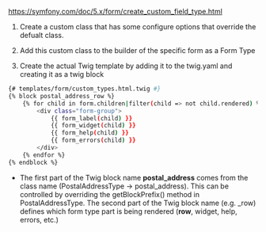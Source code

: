 https://symfony.com/doc/5.x/form/create_custom_field_type.html


1. Create a custom class that has some configure options that override the defualt class.

2. Add this custom class to the builder of the specific form as a Form Type

3. Create the actual Twig template by adding it to the twig.yaml and creating it as a twig block

```sh
{# templates/form/custom_types.html.twig #}
{% block postal_address_row %}
    {% for child in form.children|filter(child => not child.rendered) %}
        <div class="form-group">
            {{ form_label(child) }}
            {{ form_widget(child) }}
            {{ form_help(child) }}
            {{ form_errors(child) }}
        </div>
    {% endfor %}
{% endblock %}
```

- The first part of the Twig block name **postal_address** comes from the class name (PostalAddressType -> postal_address). This can be controlled by overriding the getBlockPrefix() method in PostalAddressType. The second part of the Twig block name (e.g. _row) defines which form type part is being rendered (**row**, widget, help, errors, etc.)
